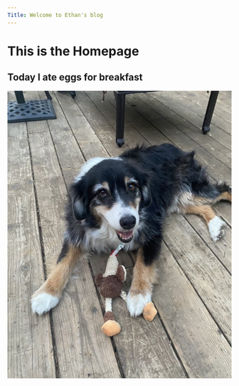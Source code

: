 ```yaml
---
Title: Welcome to Ethan's blog
---
```


# This is the Homepage

## Today I ate eggs for breakfast 

![dog photo](https://github.com/ethan-epstein/skills-github-pages/blob/my-pages/IMG_9311.jpeg)


